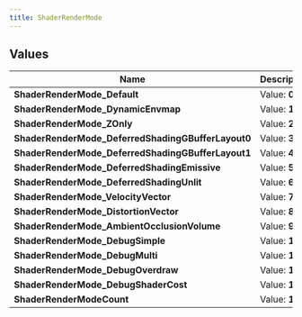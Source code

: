 ```yaml
---
title: ShaderRenderMode
---
```


## Values

| Name | Description |
| ---- | ----------- |
| **ShaderRenderMode\_Default** | Value: **0** |
| **ShaderRenderMode\_DynamicEnvmap** | Value: **1** |
| **ShaderRenderMode\_ZOnly** | Value: **2** |
| **ShaderRenderMode\_DeferredShadingGBufferLayout0** | Value: **3** |
| **ShaderRenderMode\_DeferredShadingGBufferLayout1** | Value: **4** |
| **ShaderRenderMode\_DeferredShadingEmissive** | Value: **5** |
| **ShaderRenderMode\_DeferredShadingUnlit** | Value: **6** |
| **ShaderRenderMode\_VelocityVector** | Value: **7** |
| **ShaderRenderMode\_DistortionVector** | Value: **8** |
| **ShaderRenderMode\_AmbientOcclusionVolume** | Value: **9** |
| **ShaderRenderMode\_DebugSimple** | Value: **10** |
| **ShaderRenderMode\_DebugMulti** | Value: **11** |
| **ShaderRenderMode\_DebugOverdraw** | Value: **12** |
| **ShaderRenderMode\_DebugShaderCost** | Value: **13** |
| **ShaderRenderModeCount** | Value: **14** |

